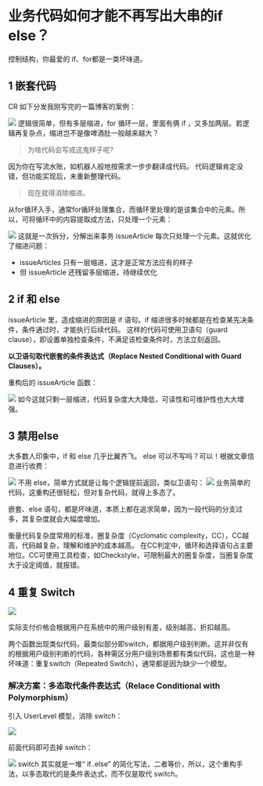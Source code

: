 # 业务代码如何才能不再写出大串的if else？

控制结构，你最爱的 if、for都是一类坏味道。

## 1 嵌套代码

CR 如下分发我刚写完的一篇博客的案例：

![](https://javaedge-1256172393.cos.ap-shanghai.myqcloud.com/%E5%8D%9A%E5%AE%A2%E7%9A%84%E6%A1%88%E4%BE%8B.png)
逻辑很简单，但有多层缩进，for 循环一层，里面有俩 if ，又多加两层。若逻辑再复杂点，缩进岂不是像啤酒肚一般越来越大？

> 为啥代码会写成这鬼样子呢?

因为你在写流水账，如机器人般地按需求一步步翻译成代码。
代码逻辑肯定没错，但功能实现后，未重新整理代码。

> 现在就得消除缩进。

从for循环入手，通常for循环处理集合，而循环里处理的是该集合中的元素。所以，可将循环中的内容提取成方法，只处理一个元素：

![](https://javaedge-1256172393.cos.ap-shanghai.myqcloud.com/%E5%8F%AA%E5%A4%84%E7%90%86%E4%B8%80%E4%B8%AA%E5%85%83%E7%B4%A0.png)
这就是一次拆分，分解出来事务 issueArticle 每次只处理一个元素。这就优化了缩进问题：

- issueArticles 只有一层缩进，这才是正常方法应有的样子
- 但 issueArticle 还残留多层缩进，待继续优化

## 2 if 和 else

issueArticle 里，造成缩进的原因是 if 语句。if 缩进很多时候都是在检查某先决条件，条件通过时，才能执行后续代码。
这样的代码可使用卫语句（guard clause），即设置单独检查条件，不满足该检查条件时，方法立刻返回。

**以卫语句取代嵌套的条件表达式（Replace Nested Conditional with Guard Clauses）。**

重构后的 issueArticle 函数：

![](https://javaedge-1256172393.cos.ap-shanghai.myqcloud.com/%E9%87%8D%E6%9E%84%E5%90%8E%E7%9A%84%20issueArticle%20.png)
如今这就只剩一层缩进，代码复杂度大大降低，可读性和可维护性也大大增强。

## 3 禁用else

大多数人印象中，if 和 else 几乎比翼齐飞。
else 可以不写吗？可以！根据文章信息进行收费：

![](https://javaedge-1256172393.cos.ap-shanghai.myqcloud.com/%E6%A0%B9%E6%8D%AE%E6%96%87%E7%AB%A0%E4%BF%A1%E6%81%AF%E8%BF%9B%E8%A1%8C%E6%94%B6%E8%B4%B9.png)
不用 else，简单方式就是让每个逻辑提前返回，类似卫语句：
![](/Users/javaedge/Downloads/IDEAProjects/java-edge-master/assets/%E7%B1%BB%E4%BC%BC%E5%8D%AB%E8%AF%AD%E5%8F%A5.png)
业务简单的代码，这重构还很轻松，但对复杂代码，就得上多态了。

嵌套、else 语句，都是坏味道，本质上都在追求简单，因为一段代码的分支过多，其复杂度就会大幅度增加。

衡量代码复杂度常用的标准，圈复杂度（Cyclomatic complexity，CC），CC越高，代码越复杂，理解和维护的成本越高。
在CC判定中，循环和选择语句占主要地位。CC可使用工具检查，如Checkstyle，可限制最大的圈复杂度，当圈复杂度大于设定阈值，就报错。

## 4 重复 Switch



![](https://javaedge-1256172393.cos.ap-shanghai.myqcloud.com/%E9%87%8D%E5%A4%8D%20Switch.png)

实际支付价格会根据用户在系统中的用户级别有差，级别越高，折扣越高。

两个函数出现类似代码，最类似部分即switch，都据用户级别判断。这并非仅有的根据用户级别判断的代码，各种需区分用户级别场景都有类似代码，这也是一种坏味道：重复switch（Repeated Switch），通常都是因为缺少一个模型。

### 解决方案：多态取代条件表达式（Relace Conditional with Polymorphism）

引入 UserLevel 模型，消除 switch：

![](https://javaedge-1256172393.cos.ap-shanghai.myqcloud.com/%E5%BC%95%E5%85%A5%20UserLevel%20%E6%A8%A1%E5%9E%8B.png)

前面代码即可去掉 switch：

![](https://javaedge-1256172393.cos.ap-shanghai.myqcloud.com/%E5%8E%BB%E6%8E%89%20switch.png)
switch 其实就是一堆“ if..else” 的简化写法，二者等价，所以，这个重构手法，以多态取代的是条件表达式，而不仅是取代 switch。

